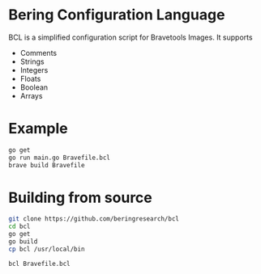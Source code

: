# Bering Configuration Language

BCL is a simplified configuration script for Bravetools Images. It supports

* Comments
* Strings
* Integers
* Floats
* Boolean
* Arrays

# Example
``` bash
go get
go run main.go Bravefile.bcl
brave build Bravefile
```

# Building from source
```bash
git clone https://github.com/beringresearch/bcl
cd bcl
go get
go build
cp bcl /usr/local/bin

bcl Bravefile.bcl
```

